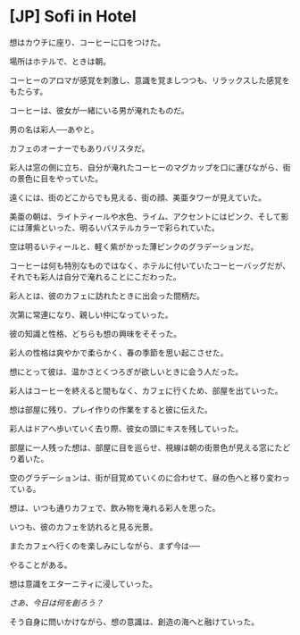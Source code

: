 # [JP] Sofi in Hotel

想はカウチに座り、コーヒーに口をつけた。

場所はホテルで、ときは朝。

コーヒーのアロマが感覚を刺激し、意識を覚ましつつも、リラックスした感覚をもたらす。

コーヒーは、彼女が一緒にいる男が淹れたものだ。

男の名は彩人──あやと。

カフェのオーナーでもありバリスタだ。

彩人は窓の側に立ち、自分が淹れたコーヒーのマグカップを口に運びながら、街の景色に目をやっていた。

遠くには、街のどこからでも見える、街の顔、美亜タワーが見えていた。

美亜の朝は、ライトティールや水色、ライム、アクセントにはピンク、そして影には薄紫といった、明るいパステルカラーで彩られていた。

空は明るいティールと、軽く紫がかった薄ピンクのグラデーションだ。

コーヒーは何も特別なものではなく、ホテルに付いていたコーヒーバッグだが、それでも彩人は自分で淹れることにこだわった。

彩人とは、彼のカフェに訪れたときに出会った間柄だ。

次第に常連になり、親しい仲になっていった。

彼の知識と性格、どちらも想の興味をそそった。

彩人の性格は爽やかで柔らかく、春の季節を思い起こさせた。

想にとって彼は、温かさとくつろぎが欲しいときに会う人だった。

彩人はコーヒーを終えると間もなく、カフェに行くため、部屋を出ていった。

想は部屋に残り、プレイ作りの作業をすると彼に伝えた。

彩人はドアへ歩いていく去り際、彼女の頭にキスを残していった。

部屋に一人残った想は、部屋に目を巡らせ、視線は朝の街景色が見える窓にたどり着いた。

空のグラデーションは、街が目覚めていくのに合わせて、昼の色へと移り変わっている。

想は、いつも通りカフェで、飲み物を淹れる彩人を思った。

いつも、彼のカフェを訪れると見る光景。

またカフェへ行くのを楽しみにしながら、まず今は──

やることがある。

想は意識をエターニティに浸していった。

*さあ、今日は何を創ろう？*

そう自身に問いかけながら、想の意識は、創造の海へと融けていった。